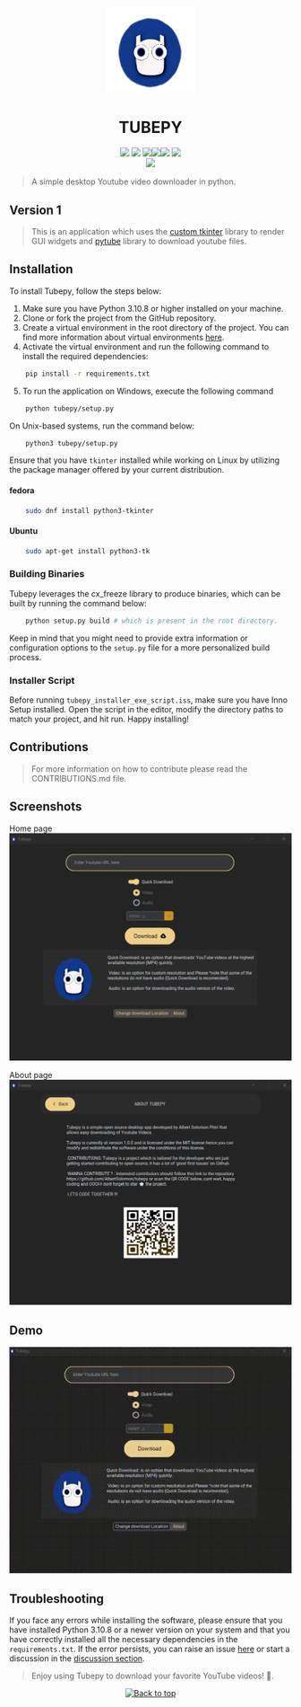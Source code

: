 <div align="center">
<h1>
<img width="160" height="150" src="assets/new_tubepy_logo.png"/>
</h1>
<h1>TUBEPY</h1> 
</div>
<p align="center"> <img src="https://camo.githubusercontent.com/3dbcfa4997505c80ef928681b291d33ecfac2dabf563eb742bb3e269a5af909c/68747470733a2f2f696d672e736869656c64732e696f2f6769746875622f6c6963656e73652f496c65726961796f2f6d61726b646f776e2d6261646765733f7374796c653d666f722d7468652d6261646765"> <img src="https://img.shields.io/badge/python-3670A0?style=for-the-badge&logo=python&logoColor=ffdd54"> <img src="https://img.shields.io/badge/Linux-FCC624?style=for-the-badge&logo=linux&logoColor=black"><img src="https://img.shields.io/badge/mac%20os-000000?style=for-the-badge&logo=macos&logoColor=F0F0F0"><img src="https://img.shields.io/badge/Windows-0078D6?style=for-the-badge&logo=windows&logoColor=white"> <img src="https://img.shields.io/badge/git-%23F05033.svg?style=for-the-badge&logo=git&logoColor=white"><br><img src="https://img.shields.io/badge/Status-Active-green.svg"> </p>



> A simple desktop Youtube video downloader in python.

## Version 1

> This is an application which uses the [custom tkinter](https://github.com/TomSchimansky/CustomTkinter) library to render GUI widgets and [pytube](https://pytube.io/en/latest/) library to download youtube files.

## Installation

To install Tubepy, follow the steps below:

1. Make sure you have Python 3.10.8 or higher installed on your machine.
2. Clone or fork the project from the GitHub repository.
3. Create a virtual environment in the root directory of the project. You can find more information about virtual environments [here](https://www.geeksforgeeks.org/python-virtual-environment/).
4. Activate the virtual environment and run the following command to install the required dependencies:

```bash
    pip install -r requirements.txt 
```

5. To run the application on Windows, execute the following command

```bash
    python tubepy/setup.py 
```

On Unix-based systems, run the command below:

```bash
    python3 tubepy/setup.py 
```

Ensure that you have ``tkinter`` installed while working on Linux by utilizing the package manager offered by your current distribution.

#### fedora

```bash 
    sudo dnf install python3-tkinter
```

#### Ubuntu

```bash
    sudo apt-get install python3-tk
```

### Building Binaries

Tubepy leverages the cx_freeze library to produce binaries, which can be built by running the command below:

```bash
    python setup.py build # which is present in the root directory.
```

Keep in mind that you might need to provide extra information or configuration options to the ``setup.py`` file for a more personalized build process.

### Installer Script

Before running ``tubepy_installer_exe_script.iss``, make sure you have Inno Setup installed. Open the script in the editor, modify the directory paths to match your project, and hit run. Happy installing!

## Contributions

> For more information on how to contribute please read the CONTRIBUTIONS.md file.

## Screenshots

Home page
![Home Page](https://github.com/AlbertSolomon/tubepy/blob/main/assets/screenshots/home%20page.png)

About page
![About Page](https://github.com/AlbertSolomon/tubepy/blob/main/assets/screenshots/about%20page.png)

## Demo

![Demo](https://github.com/AlbertSolomon/tubepy/blob/main/assets/demo.gif)

## Troubleshooting

If you face any errors while installing the software, please ensure that you have installed Python 3.10.8 or a newer version on your system and that you have correctly installed all the necessary dependencies in the ``requirements.txt``. If the error persists, you can raise an issue [here](https://github.com/AlbertSolomon/tubepy/issues) or start a discussion in the [discussion section](https://github.com/AlbertSolomon/tubepy/discussions).

> Enjoy using Tubepy to download your favorite YouTube videos! 🍾.

<p align="center"><a href="https://github.com/AlbertSolomon/tubepy#"><img src="https://superagi.com/wp-content/uploads/2023/05/backToTopButton.png" alt="Back to top" height="29"/></a></p>
